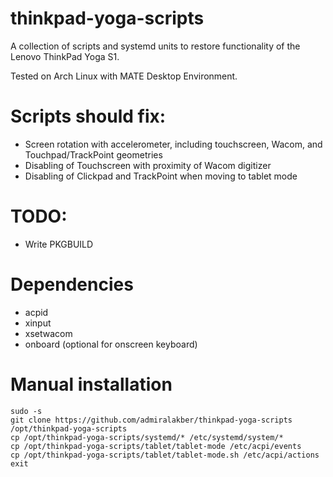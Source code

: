 thinkpad-yoga-scripts
=====================

A collection of scripts and systemd units to restore functionality of the Lenovo ThinkPad Yoga S1.

Tested on Arch Linux with MATE Desktop Environment.

# Scripts should fix:

- Screen rotation with accelerometer, including touchscreen, Wacom, and Touchpad/TrackPoint geometries
- Disabling of Touchscreen with proximity of Wacom digitizer
- Disabling of Clickpad and TrackPoint when moving to tablet mode

# TODO:
- Write PKGBUILD

# Dependencies
- acpid
- xinput
- xsetwacom
- onboard (optional for onscreen keyboard)

# Manual installation
    sudo -s
    git clone https://github.com/admiralakber/thinkpad-yoga-scripts /opt/thinkpad-yoga-scripts
    cp /opt/thinkpad-yoga-scripts/systemd/* /etc/systemd/system/*
    cp /opt/thinkpad-yoga-scripts/tablet/tablet-mode /etc/acpi/events
    cp /opt/thinkpad-yoga-scripts/tablet/tablet-mode.sh /etc/acpi/actions
    exit